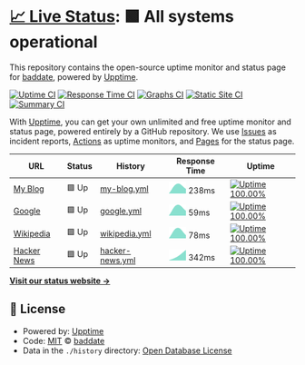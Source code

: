 # [📈 Live Status](https://url.johan.zone): <!--live status--> **🟩 All systems operational**

This repository contains the open-source uptime monitor and status page for [baddate](https://url.johan.zone), powered by [Upptime](https://github.com/upptime/upptime).

[![Uptime CI](https://github.com/koj-co/upptime/workflows/Uptime%20CI/badge.svg)](https://github.com/koj-co/upptime/actions?query=workflow%3A%22Uptime+CI%22)
[![Response Time CI](https://github.com/koj-co/upptime/workflows/Response%20Time%20CI/badge.svg)](https://github.com/koj-co/upptime/actions?query=workflow%3A%22Response+Time+CI%22)
[![Graphs CI](https://github.com/koj-co/upptime/workflows/Graphs%20CI/badge.svg)](https://github.com/koj-co/upptime/actions?query=workflow%3A%22Graphs+CI%22)
[![Static Site CI](https://github.com/koj-co/upptime/workflows/Static%20Site%20CI/badge.svg)](https://github.com/koj-co/upptime/actions?query=workflow%3A%22Static+Site+CI%22)
[![Summary CI](https://github.com/koj-co/upptime/workflows/Summary%20CI/badge.svg)](https://github.com/koj-co/upptime/actions?query=workflow%3A%22Summary+CI%22)

With [Upptime](https://upptime.js.org), you can get your own unlimited and free uptime monitor and status page, powered entirely by a GitHub repository. We use [Issues](https://github.com/baddate/upptime-monitor/issues) as incident reports, [Actions](https://github.com/baddate/upptime-monitor/actions) as uptime monitors, and [Pages](https://url.johan.zone) for the status page.

<!--start: status pages-->
<!-- This summary is generated by Upptime (https://github.com/upptime/upptime) -->
<!-- Do not edit this manually, your changes will be overwritten -->

| URL                                         | Status | History                                                                                             | Response Time                                                                    | Uptime                                                                                                                                                                                                                |
| ------------------------------------------- | ------ | --------------------------------------------------------------------------------------------------- | -------------------------------------------------------------------------------- | --------------------------------------------------------------------------------------------------------------------------------------------------------------------------------------------------------------------- |
| [My Blog](https://blog.johan.zone)          | 🟩 Up  | [my-blog.yml](https://github.com/baddate/uptime-monitor/commits/master/history/my-blog.yml)         | <img alt="Response time graph" src="./graphs/my-blog.png" height="20"> 238ms     | [![Uptime 100.00%](https://img.shields.io/endpoint?url=https%3A%2F%2Fraw.githubusercontent.com%2Fbaddate%2Fuptime-monitor%2Fmaster%2Fapi%2Fmy-blog%2Fuptime.json)](https://uptime.johan.zone/history/my-blog)         |
| [Google](https://www.google.com)            | 🟩 Up  | [google.yml](https://github.com/baddate/uptime-monitor/commits/master/history/google.yml)           | <img alt="Response time graph" src="./graphs/google.png" height="20"> 59ms       | [![Uptime 100.00%](https://img.shields.io/endpoint?url=https%3A%2F%2Fraw.githubusercontent.com%2Fbaddate%2Fuptime-monitor%2Fmaster%2Fapi%2Fgoogle%2Fuptime.json)](https://uptime.johan.zone/history/google)           |
| [Wikipedia](https://en.wikipedia.org)       | 🟩 Up  | [wikipedia.yml](https://github.com/baddate/uptime-monitor/commits/master/history/wikipedia.yml)     | <img alt="Response time graph" src="./graphs/wikipedia.png" height="20"> 78ms    | [![Uptime 100.00%](https://img.shields.io/endpoint?url=https%3A%2F%2Fraw.githubusercontent.com%2Fbaddate%2Fuptime-monitor%2Fmaster%2Fapi%2Fwikipedia%2Fuptime.json)](https://uptime.johan.zone/history/wikipedia)     |
| [Hacker News](https://news.ycombinator.com) | 🟩 Up  | [hacker-news.yml](https://github.com/baddate/uptime-monitor/commits/master/history/hacker-news.yml) | <img alt="Response time graph" src="./graphs/hacker-news.png" height="20"> 342ms | [![Uptime 100.00%](https://img.shields.io/endpoint?url=https%3A%2F%2Fraw.githubusercontent.com%2Fbaddate%2Fuptime-monitor%2Fmaster%2Fapi%2Fhacker-news%2Fuptime.json)](https://uptime.johan.zone/history/hacker-news) |

<!--end: status pages-->

[**Visit our status website →**](https://url.johan.zone)

## 📄 License

- Powered by: [Upptime](https://github.com/upptime/upptime)
- Code: [MIT](./LICENSE) © [baddate](https://url.johan.zone)
- Data in the `./history` directory: [Open Database License](https://opendatacommons.org/licenses/odbl/1-0/)
